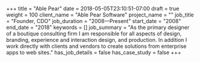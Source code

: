 +++
title = "Able Pear"
date = 2018-05-05T23:10:51-07:00
draft = true
weight = 100
client_name = "Able Pear Software"
project_name = ""
job_title = "Founder, CDO"
job_duration = "2008—Present"
start_date = "2008"
end_date = "2018"
keywords = []
job_summary = "As the primary designer of a boutique consulting firm I am responsible for all aspects of design, branding, experience and interaction design, and production. In addition I work directly with clients and vendors to create solutions from enterprise apps to web sites."
has_job_details = false
has_case_study = false
+++

